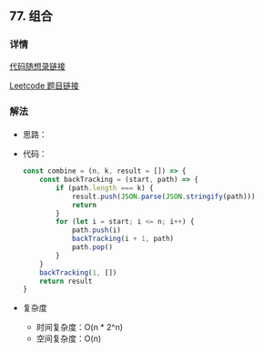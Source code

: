## 77. 组合

### 详情

[代码随想录链接](https://programmercarl.com/0077.%E7%BB%84%E5%90%88.html#%E7%AE%97%E6%B3%95%E5%85%AC%E5%BC%80%E8%AF%BE)

[Leetcode 题目链接](https://leetcode.cn/problems/combinations/description/)

### 解法

####

- 思路：

- 代码：

  ```js
  const combine = (n, k, result = []) => {
      const backTracking = (start, path) => {
          if (path.length === k) {
              result.push(JSON.parse(JSON.stringify(path)))
              return
          }
          for (let i = start; i <= n; i++) {
              path.push(i)
              backTracking(i + 1, path)
              path.pop()
          }
      }
      backTracking(1, [])
      return result
  }
  ```

- 复杂度

  - 时间复杂度：O(n * 2^n)
  - 空间复杂度：O(n)
